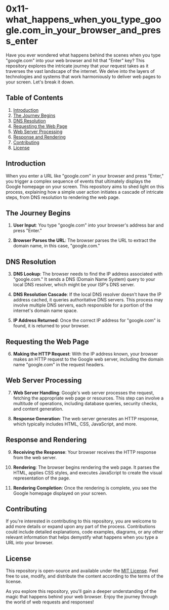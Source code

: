 # 0x11-what_happens_when_you_type_google.com_in_your_browser_and_press_enter

Have you ever wondered what happens behind the scenes when you type "google.com" into your web browser and hit that "Enter" key? This repository explores the intricate journey that your request takes as it traverses the vast landscape of the internet. We delve into the layers of technologies and systems that work harmoniously to deliver web pages to your screen. Let's break it down.

## Table of Contents

1. [Introduction](#introduction)
2. [The Journey Begins](#the-journey-begins)
3. [DNS Resolution](#dns-resolution)
4. [Requesting the Web Page](#requesting-the-web-page)
5. [Web Server Processing](#web-server-processing)
6. [Response and Rendering](#response-and-rendering)
7. [Contributing](#contributing)
8. [License](#license)

## Introduction

When you enter a URL like "google.com" in your browser and press "Enter," you trigger a complex sequence of events that ultimately displays the Google homepage on your screen. This repository aims to shed light on this process, explaining how a simple user action initiates a cascade of intricate steps, from DNS resolution to rendering the web page.

## The Journey Begins

1. **User Input**: You type "google.com" into your browser's address bar and press "Enter."

2. **Browser Parses the URL**: The browser parses the URL to extract the domain name, in this case, "google.com."

## DNS Resolution

3. **DNS Lookup**: The browser needs to find the IP address associated with "google.com." It sends a DNS (Domain Name System) query to your local DNS resolver, which might be your ISP's DNS server.

4. **DNS Resolution Cascade**: If the local DNS resolver doesn't have the IP address cached, it queries authoritative DNS servers. This process may involve multiple DNS servers, each responsible for a portion of the internet's domain name space.

5. **IP Address Returned**: Once the correct IP address for "google.com" is found, it is returned to your browser.

## Requesting the Web Page

6. **Making the HTTP Request**: With the IP address known, your browser makes an HTTP request to the Google web server, including the domain name "google.com" in the request headers.

## Web Server Processing

7. **Web Server Handling**: Google's web server processes the request, fetching the appropriate web page or resources. This step can involve a multitude of operations, including database queries, security checks, and content generation.

8. **Response Generation**: The web server generates an HTTP response, which typically includes HTML, CSS, JavaScript, and more.

## Response and Rendering

9. **Receiving the Response**: Your browser receives the HTTP response from the web server.

10. **Rendering**: The browser begins rendering the web page. It parses the HTML, applies CSS styles, and executes JavaScript to create the visual representation of the page.

11. **Rendering Completion**: Once the rendering is complete, you see the Google homepage displayed on your screen.

## Contributing

If you're interested in contributing to this repository, you are welcome to add more details or expand upon any part of the process. Contributions could include detailed explanations, code examples, diagrams, or any other relevant information that helps demystify what happens when you type a URL into your browser.

## License

This repository is open-source and available under the [MIT License](LICENSE). Feel free to use, modify, and distribute the content according to the terms of the license.

As you explore this repository, you'll gain a deeper understanding of the magic that happens behind your web browser. Enjoy the journey through the world of web requests and responses!
